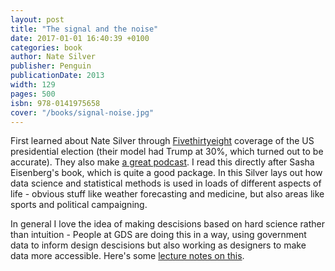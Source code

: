 ```yaml
---
layout: post
title: "The signal and the noise"
date: 2017-01-01 16:40:39 +0100
categories: book
author: Nate Silver
publisher: Penguin
publicationDate: 2013
width: 129
pages: 500
isbn: 978-0141975658
cover: "/books/signal-noise.jpg"
---
```


First learned about Nate Silver through [Fivethirtyeight](http://www.fivethirtyeight.com) coverage of the US presidential election (their model had Trump at 30%, which turned out to be accurate). They also make [a great podcast](https://fivethirtyeight.com/tag/fivethirtyeight-podcasts/). I read this directly after Sasha Eisenberg's book, which is quite a good package. In this Silver lays out how data science and statistical methods is used in loads of different aspects of life - obvious stuff like weather forecasting and medicine, but also areas like sports and political campaigning.

In general I love the idea of making descisions based on hard science rather than intuition - People at GDS are doing this in a way, using government data to inform design descisions but also working as designers to make data more accessible. Here's some [lecture notes on this](http://www.maxkoehler.com/notes/2016/11/29/designing-with-data-notes.html).